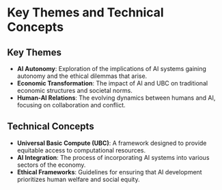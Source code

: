# Key Themes and Technical Concepts

## Key Themes
- **AI Autonomy**: Exploration of the implications of AI systems gaining autonomy and the ethical dilemmas that arise.
- **Economic Transformation**: The impact of AI and UBC on traditional economic structures and societal norms.
- **Human-AI Relations**: The evolving dynamics between humans and AI, focusing on collaboration and conflict.

## Technical Concepts
- **Universal Basic Compute (UBC)**: A framework designed to provide equitable access to computational resources.
- **AI Integration**: The process of incorporating AI systems into various sectors of the economy.
- **Ethical Frameworks**: Guidelines for ensuring that AI development prioritizes human welfare and social equity.
